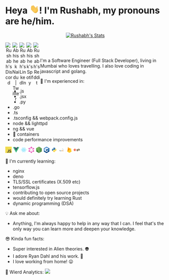 # Heya <img src="https://github.com/ABSphreak/ABSphreak/blob/master/gifs/Hi.gif" width="30px">! I'm Rushabh, my pronouns are he/him.

<p align="center">
  <a href="https://github.com/rushabh-wadkar" class="rich-diff-level-one">
    <img src="https://github-readme-stats.vercel.app/api?username=rushabh-wadkar&theme=merko&show_icons=true&include_all_commits=true&count_private=true" alt="Rushabh's Stats" >
  </a>
</p>

<p align="center">
  <a href="https://discord.gg/2MxTJt7Y">
    <img align="left" alt="Rushabh's Discord" width="22px" src="https://raw.githubusercontent.com/peterthehan/peterthehan/master/assets/discord.svg" />
  </a>
  <a href="https://twitter.com/Rushabh_Wadkar">
    <img align="left" alt="Abhishek Naidu | Twitter" width="22px" src="https://raw.githubusercontent.com/peterthehan/peterthehan/master/assets/twitter.svg" />
  </a>
  <a href="https://linkedin.com/in/rushabh-wadkar">
    <img align="left" alt="Rushabh's LinkedIn" width="22px" src="https://raw.githubusercontent.com/peterthehan/peterthehan/master/assets/linkedin.svg" />
  </a>
  <a href="https://open.spotify.com/user/77ei9emhmqve1iqj7ikpmgf8w">
    <img align="left" alt="Abhishek's Spotify" width="22px" src="https://raw.githubusercontent.com/peterthehan/peterthehan/master/assets/spotify.svg" />
  </a>
  <a href="https://www.reddit.com/user/BlueFishCaptured">
    <img align="left" alt="Rushabh's Reddit" width="22px" src="https://raw.githubusercontent.com/peterthehan/peterthehan/master/assets/reddit.svg" />
  </a>
 </p>
<br><br>

I'm a Software Engineer (Full Stack Developer), living in Mumbai who loves travelling. I also love coding in javascript and golang.


🧰  I'm experienced in:
- .js
- .jsx
- .py
- .go
- .ts
- .tsconfig && webpack.config.js
- node && lighttpd
- ng && vue
- 🐳 containers
- code performance improvements


<code><img height="20" src="https://raw.githubusercontent.com/github/explore/80688e429a7d4ef2fca1e82350fe8e3517d3494d/topics/javascript/javascript.png"></code>
<code><img height="20" src="https://raw.githubusercontent.com/github/explore/80688e429a7d4ef2fca1e82350fe8e3517d3494d/topics/vue/vue.png"></code>
<code><img height="20" src="https://raw.githubusercontent.com/github/explore/80688e429a7d4ef2fca1e82350fe8e3517d3494d/topics/react/react.png"></code>
<code><img height="20" src="https://raw.githubusercontent.com/github/explore/5c058a388828bb5fde0bcafd4bc867b5bb3f26f3/topics/graphql/graphql.png"></code>
<code><img height="20" src="https://raw.githubusercontent.com/github/explore/80688e429a7d4ef2fca1e82350fe8e3517d3494d/topics/nodejs/nodejs.png"></code>
<code><img height="20" src="https://raw.githubusercontent.com/github/explore/80688e429a7d4ef2fca1e82350fe8e3517d3494d/topics/cpp/cpp.png"></code>
<code><img height="20" src="https://raw.githubusercontent.com/github/explore/80688e429a7d4ef2fca1e82350fe8e3517d3494d/topics/python/python.png"></code>
<code><img height="20" src="https://raw.githubusercontent.com/github/explore/80688e429a7d4ef2fca1e82350fe8e3517d3494d/topics/mysql/mysql.png"></code>
<code><img height="20" src="https://raw.githubusercontent.com/github/explore/80688e429a7d4ef2fca1e82350fe8e3517d3494d/topics/firebase/firebase.png"></code>
<code><img height="20" src="https://raw.githubusercontent.com/github/explore/80688e429a7d4ef2fca1e82350fe8e3517d3494d/topics/git/git.png"></code>

🏣 I'm currently learning:
- nginx
- deno
- TLS/SSL certificates (X.509 etc)
- tensorflow.js
- contributing to open source projects
- would definitely try learning Rust
- dynamic programming (DSA)

💡 Ask me about:
- Anything, I'm always happy to help in any way that I can. I feel that's the only way you can learn more and deepen your knowledge.

😎 Kinda fun facts:
- Super interested in Alien theories. 👽
- I adore Ryan Dahl and his work. 🙈
- I love working from home! 😛

🥴 Wierd Analytics:
![](https://hit.yhype.me/github/profile?user_id=6323685)

